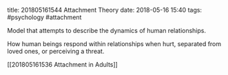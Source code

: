 title: 201805161544 Attachment Theory
date: 2018-05-16 15:40
tags: #psychology #attachment

Model that attempts to describe the dynamics of human relationships.

How human beings respond within relationships when hurt, separated from loved ones, or perceiving a threat.

[[201805161536 Attachment in Adults]]